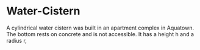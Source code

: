 # Water-Cistern
A cylindrical water cistern was built in an apartment complex in Aquatown. The bottom rests on concrete and is not accessible. It has a height h and a radius r,
